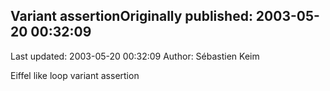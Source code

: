 ## Variant assertionOriginally published: 2003-05-20 00:32:09 
Last updated: 2003-05-20 00:32:09 
Author: Sébastien Keim 
 
Eiffel like loop variant assertion